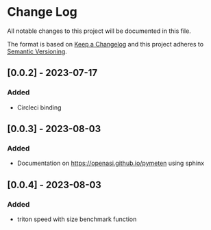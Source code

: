 # Change Log

All notable changes to this project will be documented in this file.

The format is based on [Keep a Changelog](http://keepachangelog.com/)
and this project adheres to [Semantic Versioning](http://semver.org/).

## [0.0.2] - 2023-07-17

### Added

- Circleci binding

## [0.0.3] - 2023-08-03

### Added

- Documentation on https://openasi.github.io/pymeten using sphinx

## [0.0.4] - 2023-08-03

### Added

- triton speed with size benchmark function
